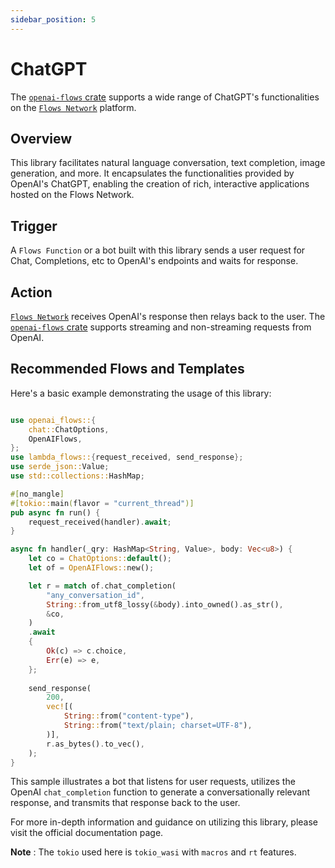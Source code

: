 ```yaml
---
sidebar_position: 5
---
```


# ChatGPT

The [`openai-flows` crate](https://docs.rs/openai-flows/) supports a wide range of ChatGPT's functionalities on the [`Flows Network`](https://docs.flows.network/docs/) platform.


## Overview

This library facilitates natural language conversation, text completion, image generation, and more. It encapsulates the functionalities provided by OpenAI's ChatGPT, enabling the creation of rich, interactive applications hosted on the Flows Network.


## Trigger

A `Flows Function` or a bot built with this library sends a user request for Chat, Completions, etc to OpenAI's endpoints and waits for response.


## Action

[`Flows Network`](https://flows.network/) receives OpenAI's response then relays back to the user. The [`openai-flows` crate](https://docs.rs/openai-flows/) supports streaming and non-streaming requests from OpenAI. 


## Recommended Flows and Templates

Here's a basic example demonstrating the usage of this library:

```rust

use openai_flows::{
    chat::ChatOptions,
    OpenAIFlows,
};
use lambda_flows::{request_received, send_response};
use serde_json::Value;
use std::collections::HashMap;

#[no_mangle]
#[tokio::main(flavor = "current_thread")]
pub async fn run() {
    request_received(handler).await;
}

async fn handler(_qry: HashMap<String, Value>, body: Vec<u8>) {
    let co = ChatOptions::default();
    let of = OpenAIFlows::new();

    let r = match of.chat_completion(
        "any_conversation_id",
        String::from_utf8_lossy(&body).into_owned().as_str(),
        &co,
    )
    .await
    {
        Ok(c) => c.choice,
        Err(e) => e,
    };
     
    send_response(
        200,
        vec![(
            String::from("content-type"),
            String::from("text/plain; charset=UTF-8"),
        )],
        r.as_bytes().to_vec(),
    );
}
```



This sample illustrates a bot that listens for user requests, utilizes the OpenAI `chat_completion` function to generate a conversationally relevant response, and transmits that response back to the user.

For more in-depth information and guidance on utilizing this library, please visit the official documentation page.

**Note** : The `tokio` used here is `tokio_wasi` with `macros` and `rt` features.
